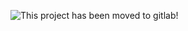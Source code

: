 ![This project has been moved to gitlab!](https://gitlab.com/jacob-dawid/dooropener "This project has been moved to gitlab!")

